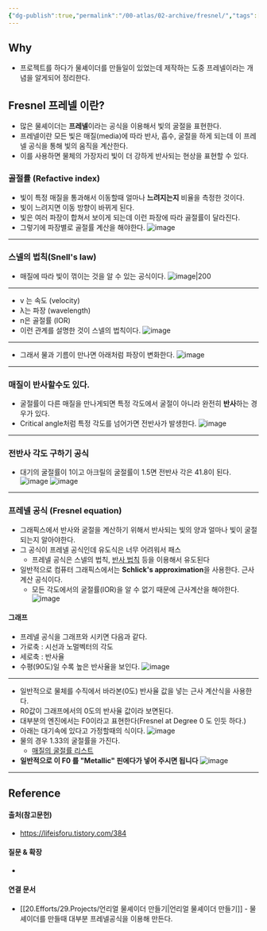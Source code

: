 ```yaml
---
{"dg-publish":true,"permalink":"/00-atlas/02-archive/fresnel/","tags":["셰이더_Shader","프레넬_Fresnel","빛_Light","반사_Reflect"]}
---
```


## Why
- 프로젝트를 하다가 물셰이더를 만들일이 있었는데 제작하는 도중 프레넬이라는 개념을 알게되어 정리한다.

## Fresnel 프레넬 이란?
- 많은 물셰이더는 **프레넬**이라는 공식을 이용해서 빛의 굴절을 표현한다.
- 프레넬이란 모든 빛은 매질(media)에 따라 반사, 흡수, 굴절을 하게 되는데 이 프레넬 공식을 통해 빛의 움직을 계산한다.
- 이를 사용하면 물체의 가장자리 빛이 더 강하게 반사되는 현상을 표현할 수 있다.
### 골절률 (Refactive index)
- 빛이 특정 매질을 통과해서 이동할때 얼마나 **느려지는지** 비율을 측정한 것이다.
- 빛이 느려지면 이동 방향이 바뀌게 된다.
- 빛은 여러 파장이 합쳐서 보이게 되는데 이런 파장에 따라 골절률이 달라진다.
- 그렇기에 파장별로 골절률 계산을 해야한다.
![image](https://github.com/user-attachments/assets/8bfec418-635f-4c14-bb49-23067c2b2d10)

---
### 스넬의 법칙(Snell's law)
- 매질에 따라 빛이 꺾이는 것을 알 수 있는 공식이다.
![image|200](https://github.com/user-attachments/assets/abc4be5e-62bf-4f95-b6aa-797076eb0a9f)

---
- v 는 속도 (velocity)
- λ는 파장 (wavelength)
- n은 골절률 (IOR)
- 이런 관계를 설명한 것이 스넬의 법칙이다.
![image](https://github.com/user-attachments/assets/e9bb11eb-7e95-471a-b074-a88950b44b0c)

---
- 그래서 물과 기름이 만나면 아래처럼 파장이 변화한다.
![image](https://github.com/user-attachments/assets/6ffce623-64b5-4330-a11c-12f371b6b900)

---
### 매질이 반사할수도 있다.
- 굴절률이 다른 매질을 만나게되면 특정 각도에서 굴절이 아니라 완전히 **반사**하는 경우가 있다.
- Critical angle처럼 특정 각도를 넘어가면 전반사가 발생한다.
![image](https://github.com/user-attachments/assets/0d33de0e-adad-403d-b55d-2e6193c57e6f)

---
### 전반사 각도 구하기 공식
- 대기의 굴절률이 1이고 아크릴의 굴절률이 1.5면 전반사 각은 41.8이 된다.
![image](https://github.com/user-attachments/assets/8f69a657-2cc3-4871-b42f-c8a925b3d7dd)
![image](https://github.com/user-attachments/assets/7a908200-6b73-4062-bc31-ea4148acd85a)

---
### 프레넬 공식 (Fresnel equation)
- 그래픽스에서 반사와 굴절을 계산하기 위해서 반사되는 빛의 양과 얼마나 빛이 굴절되는지 알아야한다.
- 그 공식이 프레넬 공식인데 유도식은 너무 어려워서 패스
	-  프레넬 공식은 스넬의 법칙, [반사 법칙](https://en.wikipedia.org/wiki/Law_of_reflection) 등을 이용해서 유도된다
- 일반적으로 컴퓨터 그래픽스에서는 **Schlick's approximation**을 사용한다. 근사계산 공식이다.
	- 모든 각도에서의 굴절률(IOR)을 알 수 없기 때문에 근사계산을 해야한다.
![image](https://github.com/user-attachments/assets/7ea1103a-3294-4a98-ad21-01cf79fdfe96)

#### 그래프
- 프레넬 공식을 그래프와 시키면 다음과 같다.
- 가로축 : 시선과 노멀벡터의 각도
- 세로축 : 반사율
- 수평(90도)일 수록 높은 반사율을 보인다.
![image](https://github.com/user-attachments/assets/f7b49942-a550-4f9d-aa8f-f392c247e2f5)

---
- 일반적으로 물체를 수직에서 바라본(0도) 반사율 값을 넣는 근사 계산식을 사용한다.
- R0값이 그래프에서의 0도의 반사율 값이라 보면된다.
- 대부분의 엔진에서는 F0이라고 표현한다(Fresnel at Degree 0 도 인듯 하다.)
- 아래는 대기속에 있다고 가정할때의 식이다.
![image](https://github.com/user-attachments/assets/99a0abe5-c784-4a51-99a7-a34cb82bcb05)
- 물의 경우 1.33의 굴절률을 가진다.
	- [매질의 굴절률 리스트](https://pixelandpoly.com/ior.html)
- **일반적으로 이 F0 를 "Metallic" 핀에다가 넣어 주시면 됩니다**
![image](https://github.com/user-attachments/assets/899e8591-f5fb-49fe-bad0-a1f1e36ca3db)




---
## Reference
#### 출처(참고문헌)
- https://lifeisforu.tistory.com/384

#### 질문 & 확장
- 

#### 연결 문서
- [[20.Efforts/29.Projects/언리얼 물셰이더 만들기\|언리얼 물셰이더 만들기]] - 물셰이더를 만들때 대부분 프레넬공식을 이용해 만든다.